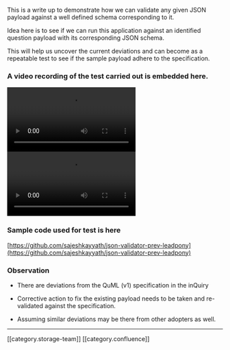 This is a write up to demonstrate how we can validate any given JSON payload against a well defined schema corresponding to it.

Idea here is to see if we can run this application against an identified question payload with its corresponding JSON schema.

This will help us uncover the current deviations and can become as a repeatable test to see if the sample payload adhere to the specification.


### A video recording of the test carried out is embedded here.
![](images/storage/validating_against_spec_recording_1.mkv)![](images/storage/validating_against_spec_recording_2.mkv)
### Sample code used for test is here
[https://github.com/sajeshkayyath/json-validator-prev-leadpony](https://github.com/sajeshkayyath/json-validator-prev-leadpony)


### Observation

* There are deviations from the QuML (v1) specification in the inQuiry


* Corrective action to fix the existing payload needs to be taken and re-validated against the specification. 


* Assuming similar deviations may be there from other adopters as well.  







*****

[[category.storage-team]] 
[[category.confluence]] 
